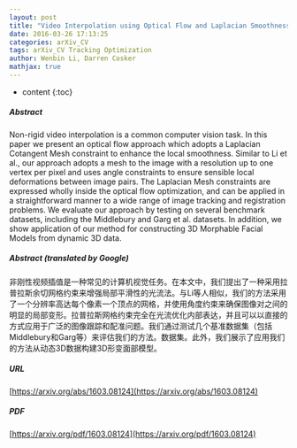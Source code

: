 ```yaml
---
layout: post
title: "Video Interpolation using Optical Flow and Laplacian Smoothness"
date: 2016-03-26 17:13:25
categories: arXiv_CV
tags: arXiv_CV Tracking Optimization
author: Wenbin Li, Darren Cosker
mathjax: true
---
```


* content
{:toc}

##### Abstract
Non-rigid video interpolation is a common computer vision task. In this paper we present an optical flow approach which adopts a Laplacian Cotangent Mesh constraint to enhance the local smoothness. Similar to Li et al., our approach adopts a mesh to the image with a resolution up to one vertex per pixel and uses angle constraints to ensure sensible local deformations between image pairs. The Laplacian Mesh constraints are expressed wholly inside the optical flow optimization, and can be applied in a straightforward manner to a wide range of image tracking and registration problems. We evaluate our approach by testing on several benchmark datasets, including the Middlebury and Garg et al. datasets. In addition, we show application of our method for constructing 3D Morphable Facial Models from dynamic 3D data.

##### Abstract (translated by Google)
非刚性视频插值是一种常见的计算机视觉任务。在本文中，我们提出了一种采用拉普拉斯余切网格约束来增强局部平滑性的光流法。与Li等人相似，我们的方法采用了一个分辨率高达每个像素一个顶点的网格，并使用角度约束来确保图像对之间的明显的局部变形。拉普拉斯网格约束完全在光流优化内部表达，并且可以以直接的方式应用于广泛的图像跟踪和配准问题。我们通过测试几个基准数据集（包括Middlebury和Garg等）来评估我们的方法。数据集。此外，我们展示了应用我们的方法从动态3D数据构建3D形变面部模型。

##### URL
[https://arxiv.org/abs/1603.08124](https://arxiv.org/abs/1603.08124)

##### PDF
[https://arxiv.org/pdf/1603.08124](https://arxiv.org/pdf/1603.08124)

